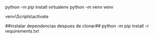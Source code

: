 python -m pip install virtualenv
python -m venv venv

venv\Scripts\activate

##instalar dependencias despues de clonar##
python -m pip install -r requirements.txt
